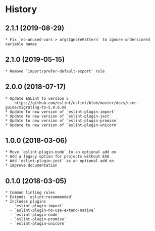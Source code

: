 # History

## 2.1.1 (2019-08-29)
	* Fix `no-unused-vars > argsIgnorePattern` to ignore underscored variable names

## 2.1.0 (2019-05-15)
	* Remove `import/prefer-default-export` rule

## 2.0.0 (2018-07-17)
	* Update ESLint to version 5
	  - https://github.com/eslint/eslint/blob/master/docs/user-guide/migrating-to-5.0.0.md
	* Update to new version of `eslint-plugin-import`
	* Update to new version of `eslint-plugin-jest`
	* Update to new version of `eslint-plugin-promise`
	* Update to new version of `eslint-plugin-unicorn`

## 1.0.0 (2018-03-06)
	* Move `eslint-plugin-node` to an optional add on
	* Add a legacy option for projects without ES6
	* Add `eslint-plugin-jest` as an optional add on
	* Improve documentation

## 0.1.0 (2018-03-05)
    * Common linting rules
	* Extends `eslint:recommended`
	* Includes plugins
	  - `eslint-plugin-import`
	  - `eslint-plugin-no-use-extend-native`
	  - `eslint-plugin-node`
	  - `eslint-plugin-promise`
	  - `eslint-plugin-unicorn`
